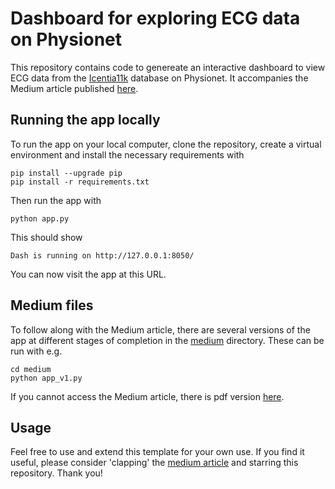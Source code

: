 # Dashboard for exploring ECG data on Physionet

This repository contains code to genereate an interactive dashboard to view ECG data from the [Icentia11k](https://physionet.org/content/icentia11k-continuous-ecg/1.0/) database on Physionet. It accompanies the Medium article published [here](https://medium.com/p/c748588e2920/edit).

## Running the app locally

To run the app on your local computer, clone the repository, create a virtual environment and install the necessary requirements with
```
pip install --upgrade pip
pip install -r requirements.txt
```

Then run the app with
```
python app.py
```

This should show
```
Dash is running on http://127.0.0.1:8050/
```

You can now visit the app at this URL. 


## Medium files

To follow along with the Medium article, there are several versions of the app at different stages of completion in the [medium](./medium) directory. These can be run with e.g.

```
cd medium
python app_v1.py
```

If you cannot access the Medium article, there is pdf version [here](./medium/article.pdf).

## Usage

Feel free to use and extend this template for your own use. If you find it useful, please consider 'clapping' the [medium article](https://medium.com/p/c748588e2920/edit) and starring this repository. Thank you!
